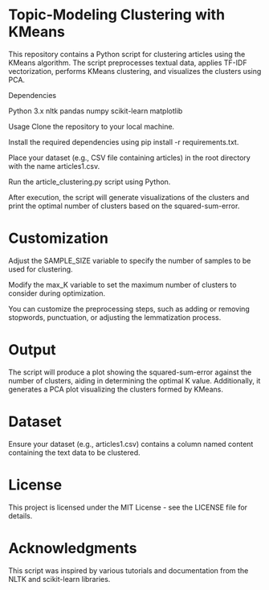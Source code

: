 # Topic-Modeling Clustering with KMeans
This repository contains a Python script for clustering articles using the KMeans algorithm. 
The script preprocesses textual data, applies TF-IDF vectorization, performs KMeans clustering, and visualizes the clusters using PCA.

Dependencies

Python 3.x
nltk
pandas
numpy
scikit-learn
matplotlib


Usage
Clone the repository to your local machine.


Install the required dependencies using pip install -r requirements.txt.


Place your dataset (e.g., CSV file containing articles) in the root directory with the name articles1.csv.


Run the article_clustering.py script using Python.


After execution, the script will generate visualizations of the clusters and print the optimal number of clusters based on the squared-sum-error.


# Customization
Adjust the SAMPLE_SIZE variable to specify the number of samples to be used for clustering.

Modify the max_K variable to set the maximum number of clusters to consider during optimization.

You can customize the preprocessing steps, such as adding or removing stopwords, punctuation, or adjusting the lemmatization process.

# Output
The script will produce a plot showing the squared-sum-error against the number of clusters, aiding in determining the optimal K value.
Additionally, it generates a PCA plot visualizing the clusters formed by KMeans.

# Dataset
Ensure your dataset (e.g., articles1.csv) contains a column named content containing the text data to be clustered.

# License
This project is licensed under the MIT License - see the LICENSE file for details.

# Acknowledgments
This script was inspired by various tutorials and documentation from the NLTK and scikit-learn libraries.
